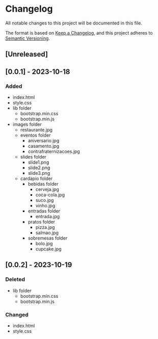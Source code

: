 # Changelog

All notable changes to this project will be documented in this file.

The format is based on [Keep a Changelog](https://keepachangelog.com/en/1.0.0/),
and this project adheres to [Semantic Versioning](https://semver.org/spec/v2.0.0.html).

## [Unreleased]

## [0.0.1] - 2023-10-18

### Added

- index.html
- style.css
- lib folder
  - bootstrap.min.css
  - bootstrap.min.js
- images folder
  - restaurante.jpg
  - eventos folder
    - aniversario.jpg
    - casamento.jpg
    - contrafraternizacoes.jpg
  - slides folder
    - slide1.png
    - slide2.png
    - slide3.png
  - cardapio folder
    - bebidas folder
      - cerveja.jpg
      - coca-cola.jpg
      - suco.jpg
      - vinho.jpg
    - entradas folder
      - entrada.jpg
    - pratos folder
      - pizza.jpg
      - salmao.jpg
    - sobremesas folder
      - bolo.jpg
      - cupcake.jpg
      
## [0.0.2] - 2023-10-19

### Deleted

- lib folder
  - bootstrap.min.css
  - bootstrap.min.js
  
### Changed 

- index.html
- style.css
